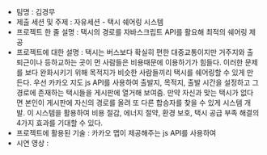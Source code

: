 - 팀명 : 김경무
- 제출 세션 및 주제 : 자유세션 - 택시 쉐어링 시스템
- 프로젝트 한 줄 설명 : 택시의 경로를 자바스크립트 API를 활요해 최적의 쉐어링 제공
- 프로젝트에 대한 설명 : 택시는 버스보다 확실히 편한 대중교통이지만 거주지와 출퇴근이나 등하교하는 곳이 먼 사람들은 비용때문에 이용하기가 힘들다.
                       이러한 문제를 보다 완화시키기 위해 목적지가 비슷한 사람들끼리 택시를 쉐어링할 수 있게 만든다.
                       우선 카카오 지도 js API를 사용하여 출발지, 목적지, 출발 시간을 설정하고 그 경로에 존재하는 택시들을 게시판에 열거해 보여줌.
                       만약 자신과 맞는 택시가 없다면 본인이 게시판에 자신의 경로를 올려 또 다른 합승자를 찾을 수 있게 시스템 개발.
                       이 시스템을 활용하여 비용 절감, 에너지 절약, 환경 보호, 택시 공급 부족 해결의 4가지 효과를 기대할 수 있다.
- 프로젝트에 활용된 기술 : 카카오 맵이 제공해주는 js API를 사용하여 
- 시연 영상 : 
